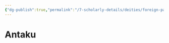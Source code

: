 ```yaml
---
{"dg-publish":true,"permalink":"/7-scholarly-details/deities/foreign-pantheons/the-sacred-dragons/antaku/"}
---
```


# Antaku
